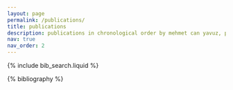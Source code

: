 ```yaml
---
layout: page
permalink: /publications/
title: publications
description: publications in chronological order by mehmet can yavuz, phd.
nav: true
nav_order: 2
---
```


<!-- _pages/publications.md -->

<!-- Bibsearch Feature -->

{% include bib_search.liquid %}

<div class="publications">

{% bibliography %}

</div>
